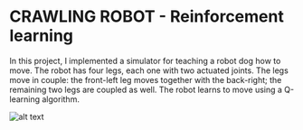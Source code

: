 # CRAWLING ROBOT - Reinforcement learning

In this project, I implemented a simulator for teaching a robot dog how to move.
The robot has four legs, each one with two actuated joints. The legs move in couple: the front-left leg moves together with the back-right; the remaining two legs are coupled as well.
The robot learns to move using a Q-learning algorithm.

![alt text](http://url/to/img.png)
